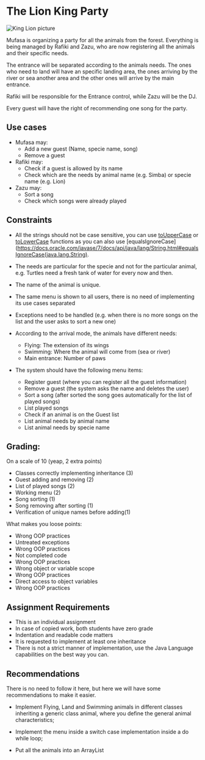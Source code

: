 # The Lion King Party

![King Lion picture](https://upload.wikimedia.org/wikipedia/en/2/23/LionKingCharacters.jpg)


Mufasa is organizing a party for all the animals from the forest. Everything is being managed by Rafiki and Zazu, who are now registering all the animals and their specific needs.

The entrance will be separated according to the animals needs. The ones who need to land will have an specific landing area, the ones arriving by the river or sea another area and the other ones will arrive by the main entrance.

Rafiki will be responsible for the Entrance control, while Zazu will be the DJ.

Every guest will have the right of recommending one song for the party.


## Use cases
* Mufasa may:
  * Add a new guest (Name, specie name, song)
  * Remove a guest
* Rafiki may:
  * Check if a guest is allowed by its name
  * Check which are the needs by animal name (e.g. Simba) or specie name (e.g. Lion)
* Zazu may:
  * Sort a song
  * Check which songs were already played


## Constraints
* All the strings should not be case sensitive, you can use [toUpperCase](http://docs.oracle.com/javaee/5/jstl/1.1/docs/tlddocs/fn/toUpperCase.fn.html) or [toLowerCase](http://docs.oracle.com/javaee/5/jstl/1.1/docs/tlddocs/fn/toLowerCase.fn.html) functions as you can also use [equalsIgnoreCase](https://docs.oracle.com/javase/7/docs/api/java/lang/String.html#equalsIgnoreCase(java.lang.String).
* The needs are particular for the specie and not for the particular animal, e.g. Turtles need a fresh tank of water for every now and then.
* The name of the animal is unique.
* The same menu is shown to all users, there is no need of implementing its use cases separated
* Exceptions need to be handled (e.g. when there is no more songs on the list and the user asks to sort a new one)
* According to the arrival mode, the animals have different needs:
  * Flying: The extension of its wings
  * Swimming: Where the animal will come from (sea or river)
  * Main entrance: Number of paws

* The system should have the following menu items:
  * Register guest (where you can register all the guest information)
  * Remove a guest (the system asks the name and deletes the user)
  * Sort a song (after sorted the song goes automatically for the list of played songs)
  * List played songs
  * Check if an animal is on the Guest list
  * List animal needs by animal name
  * List animal needs by specie name

## Grading:
  On a scale of 10  (yeap, 2 extra points)
  * Classes correctly implementing inheritance (3)
  * Guest adding and removing (2)    
  * List of played songs (2)
  * Working menu (2)
  * Song sorting (1)  
  * Song removing after sorting (1)
  * Verification of unique names before adding(1)

What makes you loose points:
  * Wrong OOP practices
  * Untreated exceptions
  * Wrong OOP practices
  * Not completed code
  * Wrong OOP practices
  * Wrong object or variable scope
  * Wrong OOP practices
  * Direct access to object variables
  * Wrong OOP practices


## Assignment Requirements
  * This is an individual assignment
  * In case of copied work, both students have zero grade
  * Indentation and readable code matters
  * It is requested to implement at least one inheritance
  * There is not a strict manner of implementation, use the Java Language capabilities on the best way you can.


## Recommendations

There is no need to follow it here, but here we will have some recommendations to make it easier.

* Implement Flying, Land and Swimming animals in different classes inheriting a generic class animal, where you define the general animal characteristics;

* Implement the menu inside a switch case implementation inside a do while loop;

* Put all the animals into an ArrayList
